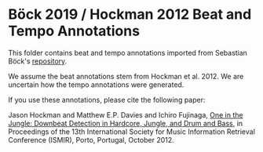 # Böck 2019 / Hockman 2012 Beat and Tempo Annotations

This folder contains beat and tempo annotations imported from
Sebastian Böck's [repository](https://github.com/superbock/ISMIR2019).

We assume the beat annotations stem from Hockman et al. 2012.
We are uncertain how the tempo annotations were generated.

If you use these annotations, please cite the following paper:    

Jason Hockman and Matthew E.P. Davies and Ichiro Fujinaga,
[One in the Jungle: Downbeat Detection in Hardcore, Jungle, and Drum and Bass](https://ismir2012.ismir.net/event/papers/169_ISMIR_2012.pdf),
in Proceedings of the 13th International Society for Music Information Retrieval Conference (ISMIR),
Porto, Portugal,
October 2012.
